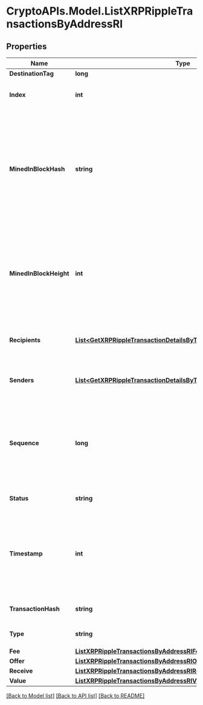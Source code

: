# CryptoAPIs.Model.ListXRPRippleTransactionsByAddressRI

## Properties

Name | Type | Description | Notes
------------ | ------------- | ------------- | -------------
**DestinationTag** | **long** |  | [optional] 
**Index** | **int** | Represents the index position of the transaction in the block. | 
**MinedInBlockHash** | **string** | Represents the hash of the block where this transaction was mined/confirmed for first time. The hash is defined as a cryptographic digital fingerprint made by hashing the block header twice through the SHA256 algorithm. | 
**MinedInBlockHeight** | **int** | Represents the hight of the block where this transaction was mined/confirmed for first time. The height is defined as the number of blocks in the blockchain preceding this specific block. | 
**Recipients** | [**List&lt;GetXRPRippleTransactionDetailsByTransactionIDRIRecipientsInner&gt;**](GetXRPRippleTransactionDetailsByTransactionIDRIRecipientsInner.md) | Represents an object of addresses that receive the transactions. | 
**Senders** | [**List&lt;GetXRPRippleTransactionDetailsByTransactionIDRISendersInner&gt;**](GetXRPRippleTransactionDetailsByTransactionIDRISendersInner.md) | Represents an object of addresses that provide the funds. | 
**Sequence** | **long** | Defines the transaction input&#39;s sequence as an integer, which is is used when transactions are replaced with newer versions before LockTime. | 
**Status** | **string** | Defines the status of the transaction. | 
**Timestamp** | **int** | Defines the exact date/time in Unix Timestamp when this transaction was mined, confirmed or first seen in Mempool, if it is unconfirmed. | 
**TransactionHash** | **string** | Represents the hash of the XRP transaction. | 
**Type** | **string** | Specifies the type of the transaction. | 
**Fee** | [**ListXRPRippleTransactionsByAddressRIFee**](ListXRPRippleTransactionsByAddressRIFee.md) |  | 
**Offer** | [**ListXRPRippleTransactionsByAddressRIOffer**](ListXRPRippleTransactionsByAddressRIOffer.md) |  | 
**Receive** | [**ListXRPRippleTransactionsByAddressRIReceive**](ListXRPRippleTransactionsByAddressRIReceive.md) |  | 
**Value** | [**ListXRPRippleTransactionsByAddressRIValue**](ListXRPRippleTransactionsByAddressRIValue.md) |  | 

[[Back to Model list]](../README.md#documentation-for-models) [[Back to API list]](../README.md#documentation-for-api-endpoints) [[Back to README]](../README.md)

